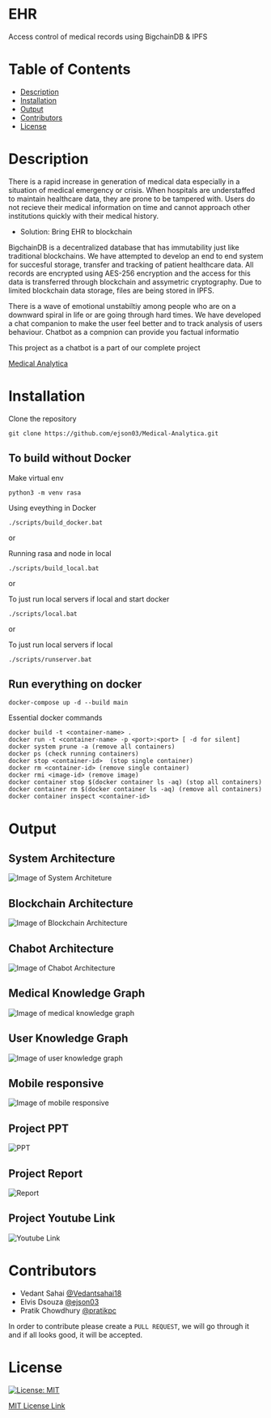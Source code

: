 # EHR
Access control of medical records using BigchainDB & IPFS

# Table of Contents

* [Description](https://github.com/ejson03/Medical-Chatbot#description)
* [Installation](https://github.com/ejson03/Medical-Chatbot#installation)
* [Output](https://github.com/ejson03/Medical-Chatbot#output)
* [Contributors](https://github.com/ejson03/Medical-Chatbot#contributors)
* [License](https://github.com/ejson03/Medical-Chatbot#license)

# Description

There is a rapid increase in generation of medical data especially in a situation of medical emergency or crisis. When hospitals are understaffed to maintain healthcare data, they are prone to be tampered with. Users do not recieve their medical information on time and cannot approach other institutions quickly with their medical history.

* Solution: Bring EHR to blockchain

BigchainDB is a decentralized database that has immutability just like traditional blockchains. We have attempted to develop an end to end system for succesful storage, transfer and tracking of patient healthcare data. All records are encrypted using AES-256 encryption and the access for this data is transferred through blockchain and assymetric cryptography. Due to limited blockchain data storage, files are being stored in IPFS.

There is a wave of emotional unstabiltiy among people who are on a downward spiral in life or are going through hard times. We have developed a chat companion to make the user feel better and to track analysis of users behaviour. Chatbot as a compnion can provide you factual informatio

This project as a chatbot is a part of our complete project 

[Medical Analytica](https://github.com/ejson03/Medical-Analytica)


# Installation

Clone the repository
```
git clone https://github.com/ejson03/Medical-Analytica.git
```

## To build without Docker

Make virtual env
```
python3 -m venv rasa
```


Using eveything in Docker 
```
./scripts/build_docker.bat
```

or 


Running rasa and node in local 
```
./scripts/build_local.bat
```

or

To just run local servers if local and start docker
```
./scripts/local.bat
```

or 


To just run local servers if local 
```
./scripts/runserver.bat
```

## Run everything on docker

```
docker-compose up -d --build main
```


Essential docker commands
```
docker build -t <container-name> .
docker run -t <container-name> -p <port>:<port> [ -d for silent]
docker system prune -a (remove all containers)
docker ps (check running containers)
docker stop <container-id>  (stop single container)
docker rm <container-id> (remove single container)
docker rmi <image-id> (remove image)
docker container stop $(docker container ls -aq) (stop all containers)
docker container rm $(docker container ls -aq) (remove all containers)
docker container inspect <container-id>
```

# Output

## System Architecture
![Image of System Architeture](output/blockdiagram.png)

## Blockchain Architecture
![Image of Blockchain Architecture](output/blockchainarch.png)

## Chabot Architecture
![Image of Chabot Architecture](output/architecture.png)

## Medical Knowledge Graph
![Image of medical knowledge graph](output/kb.png)

## User Knowledge Graph
![Image of user knowledge graph](output/ukb.png)

## Mobile responsive
![Image of mobile responsive](docs/mobile-responsive.png)

## Project PPT
![PPT](https://drive.google.com/file/d/1iaLDXMwqxdpMxPkBEmPbYyMyF46ZgYbZ/view?usp=sharing)

## Project Report
![Report](https://drive.google.com/file/d/1PQ-2ZngP3t9lCNq4PN4uc4mj5OoCK6cq/view?usp=sharing)

## Project Youtube Link
![Youtube Link](https://drive.google.com/file/d/1t38fBO57A_LC4QA8xdyfBVDmnpVRFu6E/view?usp=sharing)


# Contributors

* Vedant Sahai [@Vedantsahai18](https://github.com/Vedantsahai18)
* Elvis Dsouza [@ejson03](https://github.com/ejson03)
* Pratik Chowdhury [@pratikpc](https://github.com/pratikpc)

In order to contribute please create a ```PULL REQUEST```, we will go through it and if all looks good, it will be accepted.

# License

[![License: MIT](https://img.shields.io/badge/License-MIT-yellow.svg)](https://opensource.org/licenses/MIT)

[MIT License Link](https://github.com/ejson03/Medical-Analytica/blob/master/LICENSE)












